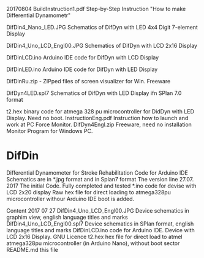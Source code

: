 20170804
BuildInstruction1.pdf   Step-by-Step Instruction  "How to make Differential Dynamometr"

DifDin4_Nano_LED.JPG   Schematics of DifDyn with LED 4x4 Digit 7-element Display

DifDin4_Uno_LCD_Engl00.JPG Schematics of DifDyn with LCD 2x16 Display

DifDinLCD.ino  Arduino IDE code for DifDyn with LCD Display

DifDinLED.ino  Arduino IDE code for DifDyn with LED Display

DifDinRu.zip    - ZIPped files of screen visualizer for Win. Freeware

DifDyn4LED.spl7   Schematics of DifDyn with LED Display ifn SPlan 7.0 format

t2.hex    binary code for atmega 328 pu microcontroller for DidDyn with LED Display. Need no boot.
InstructionEng.pdf Instruction how to launch and work at PC Force Monitor. 
DifDyn4Engl.zip   Freeware, need no installation Monitor Program for Windows PC.




# DifDin
Differential Dynamometer for Stroke Rehabilitation
Code for Arduino IDE 
Schematics are in *.jpg format  and in Splan7 format
The version line
27.07. 2017  The initial Code. Fully completed and tested *.ino code for devise with LCD 2x20 display
Raw hex file for direct loading to atmega328pu microcontroller withour Arduino IDE boot is added.

Content 2017 07 27
DifDin4_Uno_LCD_Engl00.JPG   Device schematics in graphim view, english language titles and marks
DifDin4_Uno_LCD_Engl00.spl7   Device schematics in SPlan format, english language titles and marks
DifDinLCD.ino   code for Arduino IDE. Device with LCD 2x16 Display. GNU Licence
t2.hex   hex file for direct load to atmel atmega328pu microcontroller (in Arduino Nano), without boot sector
README.md this file
